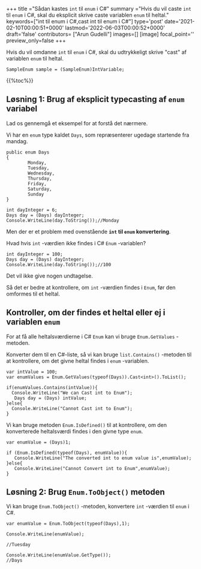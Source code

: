 +++
title   ="Sådan kastes `int` til `enum` i C#"
summary ="Hvis du vil caste `int` til `enum` i C#, skal du eksplicit skrive caste variablen `enum` til heltal."
keywords=["int til enum i C#,cast int til enum i C#"]
type='post'
date='2021-02-10T00:00:51+0000'
lastmod='2022-06-03T00:00:52+0000'
draft='false'
contributors= ["Arun Gudelli"]
images=[]
[image]
focal_point=''
preview_only=false
+++

Hvis du vil omdanne `int` til `enum` i C#, skal du udtrykkeligt skrive "cast" af variablen `enum` til heltal.

```
SampleEnum sample = (SampleEnum)IntVariable;
```

{{%toc%}}

## Løsning 1: Brug af eksplicit typecasting af `enum` variabel

Lad os gennemgå et eksempel for at forstå det nærmere.

Vi har en `enum` type kaldet `Days`, som repræsenterer ugedage startende fra mandag.

```
public enum Days
{
        Monday,  
        Tuesday,  
        Wednesday,  
        Thursday,  
        Friday,  
        Saturday,  
        Sunday
}

int dayInteger = 6;
Days day = (Days) dayInteger;
Console.WriteLine(day.ToString());//Monday
```

Men der er et problem med ovenstående **`int` til `enum` konvertering**.

Hvad hvis `int` -værdien ikke findes i C# `Enum` -variablen?

```
int dayInteger = 100;
Days day = (Days) dayInteger;
Console.WriteLine(day.ToString());//100
```

Det vil ikke give nogen undtagelse.

Så det er bedre at kontrollere, om `int` -værdien findes i `Enum`, før den omformes til et heltal.

## Kontroller, om der findes et heltal eller ej i variablen `enum` 

For at få alle heltalsværdierne i C# `Enum` kan vi bruge `Enum.GetValues` -metoden.

Konverter dem til en C#-liste, så vi kan bruge `list.Contains()` -metoden til at kontrollere, om det givne heltal findes i `enum` -variablen.

```
var intValue = 100;
var enumValues = Enum.GetValues(typeof(Days)).Cast<int>().ToList();

if(enumValues.Contains(intValue)){
  Console.WriteLine("We can Cast int to Enum");  
   Days day = (Days) intValue;
}else{
  Console.WriteLine("Cannot Cast int to Enum");
}

```
Vi kan bruge metoden `Enum.IsDefined()` til at kontrollere, om den konverterede heltalsværdi findes i den givne type `enum`.  

```
var enumValue = (Days)1;

if (Enum.IsDefined(typeof(Days), enumValue)){
   Console.WriteLine("The converted int to enum value is",enumValue);
}else{
   Console.WriteLine("Cannot Convert int to Enum",enumValue);
}
```


## Løsning 2: Brug `Enum.ToObject()` metoden

Vi kan bruge `Enum.ToObject()` -metoden, konvertere `int` -værdien til `enum` i C#.

```
var enumValue = Enum.ToObject(typeof(Days),1);

Console.WriteLine(enumValue);

//Tuesday

Console.WriteLine(enumValue.GetType());
//Days

```





